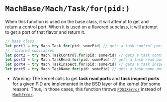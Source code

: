 # ``MachBase/Mach/Task/for(pid:)``

When this function is used on the base class, it will attempt to get and return a control port. When it is used on a flavored subclass, it will attempt to get a port of that flavor and return it.

```swift
// base class
let port1 = try Mach.Task.for(pid: somePid) // gets a task control port
// flavored subclasses
let port2 = try Mach.TaskControl.for(pid: somePid) // gets a task control port
let port3 = try Mach.TaskRead.for(pid: somePid) // gets a task read port
let port4 = try Mach.TaskInspect.for(pid: somePid) // gets a task inspect port
let port5 = try Mach.TaskName.for(pid: somePid) // gets a task name port
```

- Warning: The kernel calls to get **task read ports** and **task inspect ports** for a given PID are implemented in the BSD layer of the kernel (for some reason). Thus, in those cases, this function throws [`POSIXError`](https://developer.apple.com/documentation/foundation/posixerror) instead of [`MachError`](https://developer.apple.com/documentation/foundation/macherror).